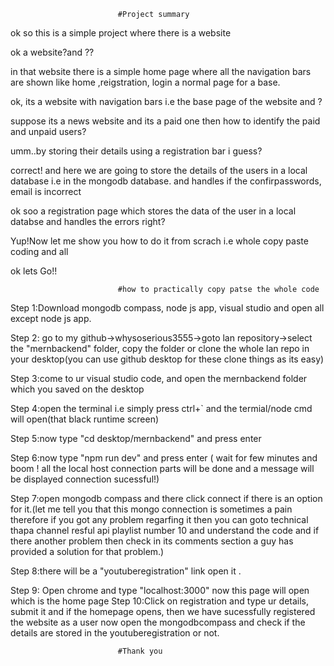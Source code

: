 
							#Project summary

ok so this is a simple project where there is a website

ok a website?and ??

in that website there is a simple home page where all the navigation bars are shown like home 
,reigstration, login a normal page for a base.

ok, its a website with navigation bars i.e the base page of the website and ?

suppose its a news website and its a paid one then
how to identify the paid and unpaid users?

umm..by storing their details using a registration bar i guess?

correct! and here we are going to store the details of the users in a local database i.e in 
the mongodb database. and handles if the confirpasswords, email is incorrect

ok soo a registration page which stores the data of the user in a local databse 
and handles the errors right?

Yup!Now let me show you how to do it from scrach i.e whole copy paste coding and all

ok lets Go!!

							#how to practically copy patse the whole code

Step 1:Download mongodb compass, node js app, visual studio and open all except node js app.

Step 2: go to my github->whysoserious3555->goto lan repository->select the "mernbackend" folder, 
copy the folder or clone the whole lan repo in your desktop(you can use github desktop for these clone things as its easy)

Step 3:come to ur visual studio code, and open the mernbackend folder which you saved on the desktop

Step 4:open the terminal i.e simply press ctrl+` and the termial/node cmd will open(that black runtime screen)

Step 5:now type "cd desktop/mernbackend" and press enter

Step 6:now type "npm run dev" and press enter ( wait for few minutes and boom ! all
 the local host connection parts will be done and a message will be displayed connection sucessful!)
 
Step 7:open mongodb compass and there click connect if there is an option for it.(let me tell you that this mongo 
connection is sometimes a pain therefore if you got any problem regarfing it then you can goto technical thapa channel
resful api playlist number 10 and understand the code and if there another problem then check in its comments section
a guy has provided a solution for that problem.) 

Step 8:there will be a "youtuberegistration" link open it .

Step 9: Open chrome and type "localhost:3000" now this page will open which is the home page 
Step 10:Click on registration and type ur details, submit it and if the homepage opens, then we have sucessfully 
registered the website as a user now open the mongodbcompass and check if the details are stored in the youtuberegistration or not.

							#Thank you








